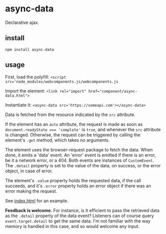 # async-data
Declarative ajax.

## install

`npm install async-data`

## usage

First, load the polyfill:
`<script src='node_modules/webcomponents.js/webcomponents.js`

Import the element:
`<link rel="import" href="component/async-data.html">`

Instantiate it:
`<async-data src='https://someapi.com'></async-data>`

Data is fetched from the resource indicated by the `src` attribute.

If the element has an `auto` attribute, the request is made as soon as `document.readyState === 'complete'` is `true`, and whenever the `src` attribute is changed. Otherwise, the request can be triggered by calling the element's `.get` method, which takes no arguments.

The element uses the browser-request package to fetch the data. When done, it emits a 'data' event. An 'error' event is emitted if there is an error,
be it a network error, or a 404. Both events are instances of `CustomEvent`.
The `.detail` property is set to the value of the data, on success, or the error object, in case of error.

The element's `.value` property holds the requested data, if the call succeeds, and it's `.error` property holds an error object if there was an error making the request.

See [index.html](https://github.com/phoenixstormcrow/async-data/blob/master/index.html) for an example.

**Feedback is welcome.** For instance, is it efficient to pass the retrieved data as the `.detail` property of the data event? Listeners can of course query `event.target.detail` to get the same data. I'm not familiar with the way memory is handled in this case, and so would welcome any input.
